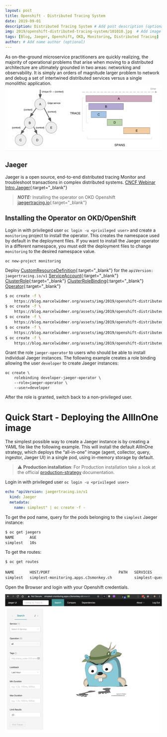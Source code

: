 ```yaml
---
layout: post
title: Openshift - Distributed Tracing System
date: 2019-09-01
description: Distributed Tracing System # Add post description (optional)
img: 2019/openshift-distributed-tracing-system/101010.jpg  # Add image post (optional)
tags: [Blog, Jaeger, Openshift, OKD, Monitoring, Distributed Tracing]
author: # Add name author (optional)
---
```

As on-the-ground microservice practitioners are quickly realizing, the majority of operational problems that arise when moving to a
distributed architecture are ultimately grounded in two areas: networking and observability. 
It is simply an orders of magnitude larger problem to network and debug a set of intertwined distributed services versus a single monolithic application.
![Distributed Tracing In A Nutshell](/assets/img/2019/openshift-distributed-tracing-system/Distributed-Tracing-In-A-Nutshell.png)

## Jaeger 
Jaeger is a open source, end-to-end distributed tracing Monitor and troubleshoot transactions in complex distributed systems.
[CNCF Webinar Intro Jaeger](https://www.cncf.io/wp-content/uploads/2018/01/CNCF_Webinar_Intro_Jaeger_v1.0_-_2018-01-16.pdf){:target="_blank"}

> **_NOTE:_**  Installing the operator on OKD Openshift [jaegertracing.io](https://www.jaegertracing.io/docs/1.13/operator/#installing-the-operator-on-okd-openshift){:target="_blank"}


## Installing the Operator on OKD/OpenShift
Login in with privileged user `oc login -u <privileged user>` and create a `monitoring` project to install the operator.
This creates the namespace used by default in the deployment files. If you want to install the Jaeger operator in a different namespace, 
you must edit the deployment files to change `monitoring` to the desired namespace value.
``` 
oc new-project monitoring
```

Deploy [CustomResourceDefinition](/assets/img/2019/openshift-distributed-tracing-system/deploy/jaegertracing_v1_jaeger_crd.yaml){:target="_blank"} for the `apiVersion: jaegertracing.io/v1`
[ServiceAccount](/assets/img/2019/openshift-distributed-tracing-system/deploy/service_account.yaml){:target="_blank"} [ClusterRole](/assets/img/2019/openshift-distributed-tracing-system/deploy/role.yaml){:target="_blank"} 
[ClusterRoleBinding](/assets/img/2019/openshift-distributed-tracing-system/deploy/role_binding.yaml){:target="_blank"} [Operator](/assets/img/2019/openshift-distributed-tracing-system/deploy/operator.yaml){:target="_blank"}

```bash
$ oc create -f \
    https://blog.marcelwidmer.org/assets/img/2019/openshift-distributed-tracing-system/deploy/jaegertracing_v1_jaeger_crd.yaml
$ oc create -f \
    https://blog.marcelwidmer.org/assets/img/2019/openshift-distributed-tracing-system/deploy/service_account.yaml    
$ oc create -f \
    https://blog.marcelwidmer.org/assets/img/2019/openshift-distributed-tracing-system/deploy/role.yaml    
$ oc create -f \
    https://blog.marcelwidmer.org/assets/img/2019/openshift-distributed-tracing-system/deploy/role_binding.yaml    
$ oc create -f \
    https://blog.marcelwidmer.org/assets/img/2019/openshift-distributed-tracing-system/deploy/operator.yaml    

```

Grant the role `jaeger-operator` to users who should be able to install individual Jaeger instances. 
The following example creates a role binding allowing the user `developer` to create Jaeger instances:
``` 
oc create \
    rolebinding developer-jaeger-operator \
    --role=jaeger-operator \
    --user=developer
```
After the role is granted, switch back to a non-privileged user.


# Quick Start - Deploying the AllInOne image
The simplest possible way to create a Jaeger instance is by creating a YAML file like the following example. 
This will install the default AllInOne strategy, which deploys the “all-in-one” image 
(agent, collector, query, ingestor, Jaeger UI) in a single pod, using in-memory storage by default.

> ⚠️ **Production installation**: For Production installation take a look at the official [production-strategy](https://www.jaegertracing.io/docs/1.13/operator/#production-strategy) documentation.


Login in with privileged user `oc login -u <privileged user>`
```yaml
echo "apiVersion: jaegertracing.io/v1                                                                                                                                      120ms  Sun Sep  1 10:19:08 2019
  kind: Jaeger
  metadata:
    name: simplest" | oc create -f -
```
To get the pod name, query for the pods belonging to the `simplest` Jaeger instance:

```bash
$ oc get jaegers                                                                                                                                                             326ms  Sun Sep  1 10:19:21 2019
NAME       AGE
simplest   10s
```

To get the routes:
```bash
$ oc get routes                                                                                                                                                              357ms  Sun Sep  1 10:22:40 2019

NAME       HOST/PORT                               PATH   SERVICES         PORT    TERMINATION   WILDCARD
simplest   simplest-monitoring.apps.c3smonkey.ch          simplest-query   <all>   reencrypt     None
```

Open the Browser and login with your Openshift credentials.

![Simples Jaeger Monitoring](/assets/img/2019/openshift-distributed-tracing-system/simplest-monitoring.png)



[jekyll-docs]: https://jekyllrb.com/docs/home
[jekyll-gh]:   https://github.com/jekyll/jekyll
[jekyll-talk]: https://talk.jekyllrb.com/
